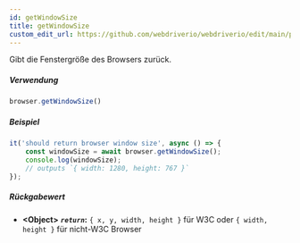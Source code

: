 ```yaml
---
id: getWindowSize
title: getWindowSize
custom_edit_url: https://github.com/webdriverio/webdriverio/edit/main/packages/webdriverio/src/commands/browser/getWindowSize.ts
---
```


Gibt die Fenstergröße des Browsers zurück.

##### Verwendung

```js
browser.getWindowSize()
```

##### Beispiel

```js title="getWindowSize.js"
it('should return browser window size', async () => {
    const windowSize = await browser.getWindowSize();
    console.log(windowSize);
    // outputs `{ width: 1280, height: 767 }`
});
```

##### Rückgabewert

- **&lt;Object&gt;**
            **<code><var>return</var></code>:**  `{ x, y, width, height }` für W3C oder `{ width, height }` für nicht-W3C Browser
